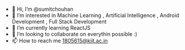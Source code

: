 - 👋 Hi, I’m @sumitchouhan
- 👀 I’m interested in Machine Learning , Artificial Intelligence , Android Development , Full Stack Development
- 🌱 I’m currently learning ReactJS
- 💞️ I’m looking to collaborate on everythin possible :)
- 📫 How to reach me 1805615@kiit.ac.in

<!---
sumitchouhan13/sumitchouhan13 is a ✨ special ✨ repository because its `README.md` (this file) appears on your GitHub profile.
You can click the Preview link to take a look at your changes.
--->
